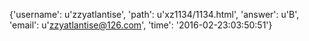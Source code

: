 {'username': u'zzyatlantise', 'path': u'xz1134/1134.html', 'answer': u'B', 'email': u'zzyatlantise@126.com', 'time': '2016-02-23:03:50:51'}